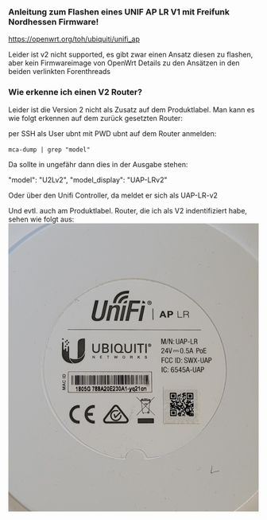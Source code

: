 ### Anleitung zum Flashen eines UNIF AP LR V1 mit Freifunk Nordhessen Firmware!

https://openwrt.org/toh/ubiquiti/unifi_ap

Leider ist v2 nicht supported, es gibt zwar einen Ansatz diesen zu flashen, aber kein Firmwareimage von OpenWrt
Details zu den Ansätzen in den beiden verlinkten Forenthreads


### Wie erkenne ich einen V2 Router? 
Leider ist die Version 2 nicht als Zusatz auf dem Produktlabel.
Man kann es wie folgt erkennen auf dem zurück gesetzten Router:

per SSH als User ubnt mit PWD ubnt auf dem Router anmelden: 

`mca-dump | grep "model"`

Da sollte in ungefähr dann dies in der Ausgabe stehen:

"model": "U2Lv2",
"model_display": "UAP-LRv2"

Oder über den Unifi Controller, da meldet er sich als UAP-LR-v2

Und evtl. auch am Produktlabel. Router, die ich als V2 indentifiziert habe, sehen wie folgt aus: ![UAP](./UAPLRv2.png)
